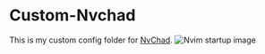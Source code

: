 # Custom-Nvchad

This is my custom config folder for [NvChad](https://nvchad.com/).
![Nvim startup image](https://imgur.com/a/4zhTGvy)
